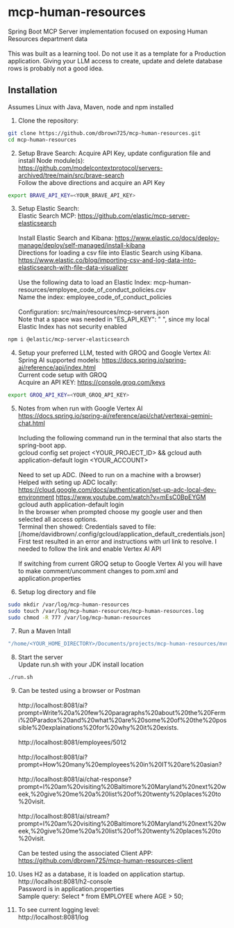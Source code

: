 # mcp-human-resources
Spring Boot MCP Server implementation focused on exposing Human Resources department data<br><br>
This was built as a learning tool. Do not use it as a template for a Production application. Giving your LLM access to create, update and delete database rows is probably not a good idea.

## Installation
Assumes Linux with Java, Maven, node and npm installed

1. Clone the repository:

```bash
git clone https://github.com/dbrown725/mcp-human-resources.git
cd mcp-human-resources
```

2. Setup Brave Search: Acquire API Key, update configuration file and install Node module(s):<br>
    https://github.com/modelcontextprotocol/servers-archived/tree/main/src/brave-search<br>
    Follow the above directions and acquire an API Key<br>
    
```bash
export BRAVE_API_KEY=<YOUR_BRAVE_API_KEY>
```

3. Setup Elastic Search:<br>
    Elastic Search MCP: https://github.com/elastic/mcp-server-elasticsearch<br><br>
    Install Elastic Search and Kibana: https://www.elastic.co/docs/deploy-manage/deploy/self-managed/install-kibana<br>
    Directions for loading a csv file into Elastic Search using Kibana.<br>
        https://www.elastic.co/blog/importing-csv-and-log-data-into-elasticsearch-with-file-data-visualizer<br><br>
    Use the following data to load an Elastic Index: mcp-human-resources/employee_code_of_conduct_policies.csv<br>
    Name the index: employee_code_of_conduct_policies<br><br>
    Configuration: src/main/resources/mcp-servers.json<br>
        Note that a space was needed in "ES_API_KEY": " ", since my local Elastic Index has not security enabled<br>

```bash
npm i @elastic/mcp-server-elasticsearch
```

4. Setup your preferred LLM, tested with GROQ and Google Vertex AI:<br>
    Spring AI supported models: https://docs.spring.io/spring-ai/reference/api/index.html<br>
    Current code setup with GROQ<br>
    Acquire an API KEY: https://console.groq.com/keys

```bash
export GROQ_API_KEY=<YOUR_GROQ_API_KEY>
```

5.  Notes from when run with Google Vertex AI<br>
        https://docs.spring.io/spring-ai/reference/api/chat/vertexai-gemini-chat.html<br>	
		Including the following command run in the terminal that also starts the spring-boot app.<br>
			gcloud config set project <YOUR_PROJECT_ID> && gcloud auth application-default login <YOUR_ACCOUNT> <br><br>
		Need to set up ADC. (Need to run on a machine with a browser)<br>
			Helped with seting up ADC locally: <br>
				https://cloud.google.com/docs/authentication/set-up-adc-local-dev-environment
				https://www.youtube.com/watch?v=mEsC0BpEYGM<br>
			gcloud auth application-default login<br>
			In the browser when prompted choose my google user and then selected all access options.<br>
			Terminal then showed: Credentials saved to file: [/home/davidbrown/.config/gcloud/application_default_credentials.json]<br>
			First test resulted in an error and instructions with url link to resolve. I needed to follow the link and enable Vertex AI API<br><br>
            If switching from current GROQ setup to Google Vertex AI you will have to make comment/uncomment changes to pom.xml and application.properties 


6. Setup log directory and file
```bash
sudo mkdir /var/log/mcp-human-resources
sudo touch /var/log/mcp-human-resources/mcp-human-resources.log
sudo chmod -R 777 /var/log/mcp-human-resources
```
7. Run a Maven Intall<br>
```bash
"/home/<YOUR_HOME_DIRECTORY>/Documents/projects/mcp-human-resources/mvnw" install -f "/home/<YOUR_HOME_DIRECTORY>/Documents/projects/mcp-human-resources/pom.xml"
```

8. Start the server<br>
Update run.sh with your JDK install location
```bash
./run.sh
```

9. Can be tested using a browser or Postman<br><br>
    http://localhost:8081/ai?prompt=Write%20a%20few%20paragraphs%20about%20the%20Fermi%20Paradox%20and%20what%20are%20some%20of%20the%20possible%20explainations%20for%20why%20it%20exists.<br><br>
    http://localhost:8081/employees/5012<br><br>
    http://localhost:8081/ai?prompt=How%20many%20employees%20in%20IT%20are%20asian?<br><br>
    http://localhost:8081/ai/chat-response?prompt=I%20am%20visiting%20Baltimore%20Maryland%20next%20week,%20give%20me%20a%20list%20of%20twenty%20places%20to%20visit.<br><br>
    http://localhost:8081/ai/stream?prompt=I%20am%20visiting%20Baltimore%20Maryland%20next%20week,%20give%20me%20a%20list%20of%20twenty%20places%20to%20visit.<br><br>
    Can be tested using the associated Client APP:<br>
    https://github.com/dbrown725/mcp-human-resources-client

10. Uses H2 as a database, it is loaded on application startup.<br>
http://localhost:8081/h2-console<br>
Password is in application.properties<br>
Sample query: Select * from EMPLOYEE where AGE > 50;   

11. To see current logging level:<br>
http://localhost:8081/log